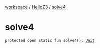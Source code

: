 [workspace](../index.md) / [HelloZ3](index.md) / [solve4](./solve4.md)

# solve4

`protected open static fun solve4(): `[`Unit`](https://kotlinlang.org/api/latest/jvm/stdlib/kotlin/-unit/index.html)
